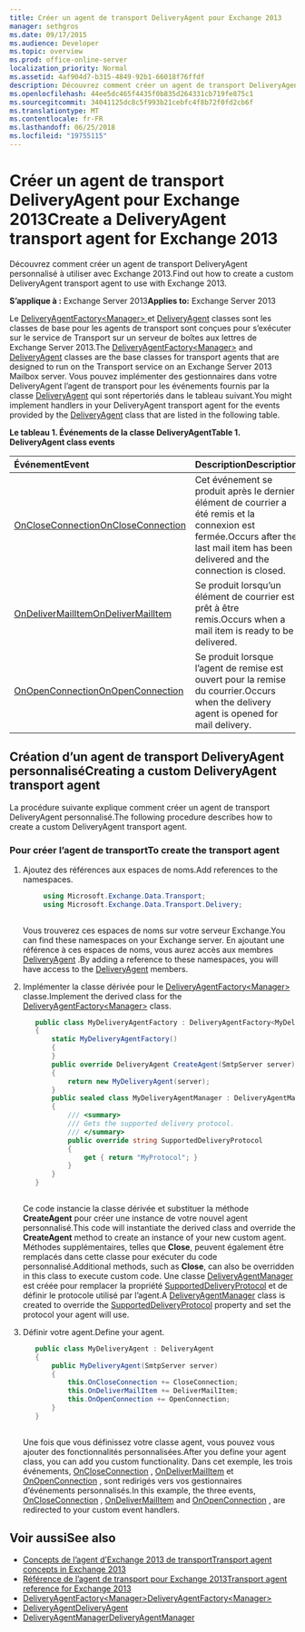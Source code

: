 ```yaml
---
title: Créer un agent de transport DeliveryAgent pour Exchange 2013
manager: sethgros
ms.date: 09/17/2015
ms.audience: Developer
ms.topic: overview
ms.prod: office-online-server
localization_priority: Normal
ms.assetid: 4af904d7-b315-4849-92b1-66018f76ffdf
description: Découvrez comment créer un agent de transport DeliveryAgent personnalisé à utiliser avec Exchange 2013.
ms.openlocfilehash: 44ee5dc465f4435f0b835d264331cb719fe875c1
ms.sourcegitcommit: 34041125dc8c5f993b21cebfc4f8b72f0fd2cb6f
ms.translationtype: MT
ms.contentlocale: fr-FR
ms.lasthandoff: 06/25/2018
ms.locfileid: "19755115"
---
```

# <a name="create-a-deliveryagent-transport-agent-for-exchange-2013"></a><span data-ttu-id="b9cef-103">Créer un agent de transport DeliveryAgent pour Exchange 2013</span><span class="sxs-lookup"><span data-stu-id="b9cef-103">Create a DeliveryAgent transport agent for Exchange 2013</span></span>

<span data-ttu-id="b9cef-104">Découvrez comment créer un agent de transport DeliveryAgent personnalisé à utiliser avec Exchange 2013.</span><span class="sxs-lookup"><span data-stu-id="b9cef-104">Find out how to create a custom DeliveryAgent transport agent to use with Exchange 2013.</span></span>
  
<span data-ttu-id="b9cef-105">**S’applique à :** Exchange Server 2013</span><span class="sxs-lookup"><span data-stu-id="b9cef-105">**Applies to:** Exchange Server 2013</span></span>
  
<span data-ttu-id="b9cef-106">Le [DeliveryAgentFactory\<Manager\> ](https://msdn.microsoft.com/library/Microsoft.Exchange.Data.Transport.Delivery.DeliveryAgentFactory`1.aspx) et [DeliveryAgent](https://msdn.microsoft.com/library/Microsoft.Exchange.Data.DeliveryType.DeliveryAgent.aspx) classes sont les classes de base pour les agents de transport sont conçues pour s’exécuter sur le service de Transport sur un serveur de boîtes aux lettres de Exchange Server 2013.</span><span class="sxs-lookup"><span data-stu-id="b9cef-106">The [DeliveryAgentFactory\<Manager\>](https://msdn.microsoft.com/library/Microsoft.Exchange.Data.Transport.Delivery.DeliveryAgentFactory`1.aspx) and [DeliveryAgent](https://msdn.microsoft.com/library/Microsoft.Exchange.Data.DeliveryType.DeliveryAgent.aspx) classes are the base classes for transport agents that are designed to run on the Transport service on an Exchange Server 2013 Mailbox server.</span></span> <span data-ttu-id="b9cef-107">Vous pouvez implémenter des gestionnaires dans votre DeliveryAgent l’agent de transport pour les événements fournis par la classe [DeliveryAgent](https://msdn.microsoft.com/library/Microsoft.Exchange.Data.DeliveryType.DeliveryAgent.aspx) qui sont répertoriés dans le tableau suivant.</span><span class="sxs-lookup"><span data-stu-id="b9cef-107">You might implement handlers in your DeliveryAgent transport agent for the events provided by the [DeliveryAgent](https://msdn.microsoft.com/library/Microsoft.Exchange.Data.DeliveryType.DeliveryAgent.aspx) class that are listed in the following table.</span></span> 
  
<span data-ttu-id="b9cef-108">**Le tableau 1. Événements de la classe DeliveryAgent**</span><span class="sxs-lookup"><span data-stu-id="b9cef-108">**Table 1. DeliveryAgent class events**</span></span>

|<span data-ttu-id="b9cef-109">**Événement**</span><span class="sxs-lookup"><span data-stu-id="b9cef-109">**Event**</span></span>|<span data-ttu-id="b9cef-110">**Description**</span><span class="sxs-lookup"><span data-stu-id="b9cef-110">**Description**</span></span>|
|:-----|:-----|
|[<span data-ttu-id="b9cef-111">OnCloseConnection</span><span class="sxs-lookup"><span data-stu-id="b9cef-111">OnCloseConnection</span></span>](https://msdn.microsoft.com/library/Microsoft.Exchange.Data.Transport.Delivery.DeliveryAgent.OnCloseConnection.aspx) <br/> |<span data-ttu-id="b9cef-112">Cet événement se produit après le dernier élément de courrier a été remis et la connexion est fermée.</span><span class="sxs-lookup"><span data-stu-id="b9cef-112">Occurs after the last mail item has been delivered and the connection is closed.</span></span>  <br/> |
|[<span data-ttu-id="b9cef-113">OnDeliverMailItem</span><span class="sxs-lookup"><span data-stu-id="b9cef-113">OnDeliverMailItem</span></span>](https://msdn.microsoft.com/library/Microsoft.Exchange.Data.Transport.Delivery.DeliveryAgent.OnDeliverMailItem.aspx) <br/> |<span data-ttu-id="b9cef-114">Se produit lorsqu’un élément de courrier est prêt à être remis.</span><span class="sxs-lookup"><span data-stu-id="b9cef-114">Occurs when a mail item is ready to be delivered.</span></span>  <br/> |
|[<span data-ttu-id="b9cef-115">OnOpenConnection</span><span class="sxs-lookup"><span data-stu-id="b9cef-115">OnOpenConnection</span></span>](https://msdn.microsoft.com/library/Microsoft.Exchange.Data.Transport.Delivery.DeliveryAgent.OnOpenConnection.aspx) <br/> |<span data-ttu-id="b9cef-116">Se produit lorsque l’agent de remise est ouvert pour la remise du courrier.</span><span class="sxs-lookup"><span data-stu-id="b9cef-116">Occurs when the delivery agent is opened for mail delivery.</span></span>  <br/> |
   
## <a name="creating-a-custom-deliveryagent-transport-agent"></a><span data-ttu-id="b9cef-117">Création d’un agent de transport DeliveryAgent personnalisé</span><span class="sxs-lookup"><span data-stu-id="b9cef-117">Creating a custom DeliveryAgent transport agent</span></span>

<span data-ttu-id="b9cef-118">La procédure suivante explique comment créer un agent de transport DeliveryAgent personnalisé.</span><span class="sxs-lookup"><span data-stu-id="b9cef-118">The following procedure describes how to create a custom DeliveryAgent transport agent.</span></span> 
  
### <a name="to-create-the-transport-agent"></a><span data-ttu-id="b9cef-119">Pour créer l’agent de transport</span><span class="sxs-lookup"><span data-stu-id="b9cef-119">To create the transport agent</span></span>

1. <span data-ttu-id="b9cef-120">Ajoutez des références aux espaces de noms.</span><span class="sxs-lookup"><span data-stu-id="b9cef-120">Add references to the namespaces.</span></span>
    
   ```cs
        using Microsoft.Exchange.Data.Transport;
        using Microsoft.Exchange.Data.Transport.Delivery;
    
   ```

   <span data-ttu-id="b9cef-121">Vous trouverez ces espaces de noms sur votre serveur Exchange.</span><span class="sxs-lookup"><span data-stu-id="b9cef-121">You can find these namespaces on your Exchange server.</span></span> <span data-ttu-id="b9cef-122">En ajoutant une référence à ces espaces de noms, vous aurez accès aux membres [DeliveryAgent](https://msdn.microsoft.com/library/Microsoft.Exchange.Data.DeliveryType.DeliveryAgent.aspx) .</span><span class="sxs-lookup"><span data-stu-id="b9cef-122">By adding a reference to these namespaces, you will have access to the [DeliveryAgent](https://msdn.microsoft.com/library/Microsoft.Exchange.Data.DeliveryType.DeliveryAgent.aspx) members.</span></span> 
    
2. <span data-ttu-id="b9cef-123">Implémenter la classe dérivée pour le [DeliveryAgentFactory\<Manager\> ](https://msdn.microsoft.com/library/Microsoft.Exchange.Data.Transport.Delivery.DeliveryAgentFactory`1.aspx) classe.</span><span class="sxs-lookup"><span data-stu-id="b9cef-123">Implement the derived class for the [DeliveryAgentFactory\<Manager\>](https://msdn.microsoft.com/library/Microsoft.Exchange.Data.Transport.Delivery.DeliveryAgentFactory`1.aspx) class.</span></span> 
    
   ```cs
      public class MyDeliveryAgentFactory : DeliveryAgentFactory<MyDeliveryAgentFactory.MyDeliveryAgentManager>
      {
          static MyDeliveryAgentFactory()
          {
          }
          public override DeliveryAgent CreateAgent(SmtpServer server)
          {
              return new MyDeliveryAgent(server);
          }
          public sealed class MyDeliveryAgentManager : DeliveryAgentManager
          {
              /// <summary>
              /// Gets the supported delivery protocol.
              /// </summary>
              public override string SupportedDeliveryProtocol
              {
                  get { return "MyProtocol"; }
              }
          }
      }
  
   ```

   <span data-ttu-id="b9cef-124">Ce code instancie la classe dérivée et substituer la méthode **CreateAgent** pour créer une instance de votre nouvel agent personnalisé.</span><span class="sxs-lookup"><span data-stu-id="b9cef-124">This code will instantiate the derived class and override the **CreateAgent** method to create an instance of your new custom agent.</span></span> <span data-ttu-id="b9cef-125">Méthodes supplémentaires, telles que **Close**, peuvent également être remplacés dans cette classe pour exécuter du code personnalisé.</span><span class="sxs-lookup"><span data-stu-id="b9cef-125">Additional methods, such as **Close**, can also be overridden in this class to execute custom code.</span></span> <span data-ttu-id="b9cef-126">Une classe [DeliveryAgentManager](https://msdn.microsoft.com/library/Microsoft.Exchange.Data.Transport.Delivery.DeliveryAgentManager.aspx) est créée pour remplacer la propriété [SupportedDeliveryProtocol](https://msdn.microsoft.com/library/Microsoft.Exchange.Data.Transport.Delivery.DeliveryAgentManager.SupportedDeliveryProtocol.aspx) et de définir le protocole utilisé par l’agent.</span><span class="sxs-lookup"><span data-stu-id="b9cef-126">A [DeliveryAgentManager](https://msdn.microsoft.com/library/Microsoft.Exchange.Data.Transport.Delivery.DeliveryAgentManager.aspx) class is created to override the [SupportedDeliveryProtocol](https://msdn.microsoft.com/library/Microsoft.Exchange.Data.Transport.Delivery.DeliveryAgentManager.SupportedDeliveryProtocol.aspx) property and set the protocol your agent will use.</span></span> 
    
3. <span data-ttu-id="b9cef-127">Définir votre agent.</span><span class="sxs-lookup"><span data-stu-id="b9cef-127">Define your agent.</span></span>
    
   ```cs
      public class MyDeliveryAgent : DeliveryAgent
      {
          public MyDeliveryAgent(SmtpServer server)
          {
              this.OnCloseConnection += CloseConnection;
              this.OnDeliverMailItem += DeliverMailItem;
              this.OnOpenConnection += OpenConnection;
          }
      }
  
   ```

   <span data-ttu-id="b9cef-128">Une fois que vous définissez votre classe agent, vous pouvez vous ajouter des fonctionnalités personnalisées.</span><span class="sxs-lookup"><span data-stu-id="b9cef-128">After you define your agent class, you can add you custom functionality.</span></span> <span data-ttu-id="b9cef-129">Dans cet exemple, les trois événements, [OnCloseConnection](https://msdn.microsoft.com/library/Microsoft.Exchange.Data.Transport.Delivery.DeliveryAgent.OnCloseConnection.aspx) , [OnDeliverMailItem](https://msdn.microsoft.com/library/Microsoft.Exchange.Data.Transport.Delivery.DeliveryAgent.OnDeliverMailItem.aspx) et [OnOpenConnection](https://msdn.microsoft.com/library/Microsoft.Exchange.Data.Transport.Delivery.DeliveryAgent.OnOpenConnection.aspx) , sont redirigés vers vos gestionnaires d’événements personnalisés.</span><span class="sxs-lookup"><span data-stu-id="b9cef-129">In this example, the three events, [OnCloseConnection](https://msdn.microsoft.com/library/Microsoft.Exchange.Data.Transport.Delivery.DeliveryAgent.OnCloseConnection.aspx) , [OnDeliverMailItem](https://msdn.microsoft.com/library/Microsoft.Exchange.Data.Transport.Delivery.DeliveryAgent.OnDeliverMailItem.aspx) and [OnOpenConnection](https://msdn.microsoft.com/library/Microsoft.Exchange.Data.Transport.Delivery.DeliveryAgent.OnOpenConnection.aspx) , are redirected to your custom event handlers.</span></span> 
    
## <a name="see-also"></a><span data-ttu-id="b9cef-130">Voir aussi</span><span class="sxs-lookup"><span data-stu-id="b9cef-130">See also</span></span>

- [<span data-ttu-id="b9cef-131">Concepts de l’agent d’Exchange 2013 de transport</span><span class="sxs-lookup"><span data-stu-id="b9cef-131">Transport agent concepts in Exchange 2013</span></span>](transport-agent-concepts-in-exchange-2013.md)
- [<span data-ttu-id="b9cef-132">Référence de l’agent de transport pour Exchange 2013</span><span class="sxs-lookup"><span data-stu-id="b9cef-132">Transport agent reference for Exchange 2013</span></span>](transport-agent-reference-for-exchange-2013.md)    
- [<span data-ttu-id="b9cef-133">DeliveryAgentFactory\<Manager\></span><span class="sxs-lookup"><span data-stu-id="b9cef-133">DeliveryAgentFactory\<Manager\></span></span>](https://msdn.microsoft.com/library/Microsoft.Exchange.Data.Transport.Delivery.DeliveryAgentFactory`1.aspx)   
- [<span data-ttu-id="b9cef-134">DeliveryAgent</span><span class="sxs-lookup"><span data-stu-id="b9cef-134">DeliveryAgent</span></span>](https://msdn.microsoft.com/library/Microsoft.Exchange.Data.DeliveryType.DeliveryAgent.aspx)    
- [<span data-ttu-id="b9cef-135">DeliveryAgentManager</span><span class="sxs-lookup"><span data-stu-id="b9cef-135">DeliveryAgentManager</span></span>](https://msdn.microsoft.com/library/Microsoft.Exchange.Data.Transport.Delivery.DeliveryAgentManager.aspx)
    

